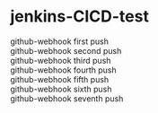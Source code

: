 # jenkins-CICD-test
github-webhook first push<br/>
github-webhook second push<br/>
github-webhook third push<br/>
github-webhook fourth push<br/>
github-webhook fifth push<br/>
github-webhook sixth push<br/>
github-webhook seventh push<br/>
